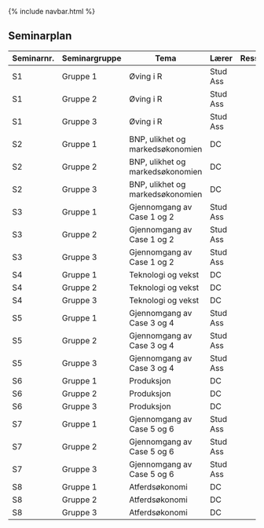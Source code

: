 {% include navbar.html %}
## Seminarplan

| Seminarnr. <img width=150/>  | Seminargruppe <img width=100/> | Tema  <img width=250/>     | Lærer <img width=100/>  | Ressurser <img width=200/>  |
|----------------|-------------------|----------------------------------------------------------------------|-----------|--------------------------------------|
|  S1  | Gruppe 1 |  Øving i R                      | Stud Ass       |    |
|  S1 | Gruppe 2 |  Øving i R                      | Stud Ass       |    |
|  S1  | Gruppe 3 |  Øving i R                      | Stud Ass       |    |
|  S2 | Gruppe 1 | BNP, ulikhet og markedsøkonomien    | DC |    |
|   S2| Gruppe 2 | BNP, ulikhet og markedsøkonomien    | DC |    |
|  S2 | Gruppe 3 | BNP, ulikhet og markedsøkonomien    | DC |    |
|   S3| Gruppe 1 | Gjennomgang av Case 1 og 2    | Stud Ass |    |
| S3  | Gruppe 2 | Gjennomgang av Case 1 og 2    | Stud Ass |    |
|   S3| Gruppe 3 | Gjennomgang av Case 1 og 2    | Stud Ass |    |
|  S4 | Gruppe 1 | Teknologi og vekst    | DC |    |
| S4  | Gruppe 2 | Teknologi og vekst    | DC |    |
| S4  | Gruppe 3 | Teknologi og vekst    | DC |    |
| S5  | Gruppe 1 | Gjennomgang av Case 3 og 4    | Stud Ass |    |
|  S5 | Gruppe 2 | Gjennomgang av Case 3 og 4    | Stud Ass |    |
| S5  | Gruppe 3 | Gjennomgang av Case 3 og 4    | Stud Ass |    |
|  S6 | Gruppe 1 | Produksjon    | DC |    |
| S6  | Gruppe 2 | Produksjon    | DC |    |
|  S6 | Gruppe 3 | Produksjon    | DC |    |
| S7  | Gruppe 1 | Gjennomgang av Case 5 og 6    | Stud Ass |    |
| S7  | Gruppe 2 | Gjennomgang av Case 5 og 6    | Stud Ass |    |
|  S7 | Gruppe 3 | Gjennomgang av Case 5 og 6    | Stud Ass |    |
| S8  | Gruppe 1 | Atferdsøkonomi    | DC |    |
|  S8 | Gruppe 2 | Atferdsøkonomi    | DC |    |
|  S8 | Gruppe 3 | Atferdsøkonomi    | DC |    |

